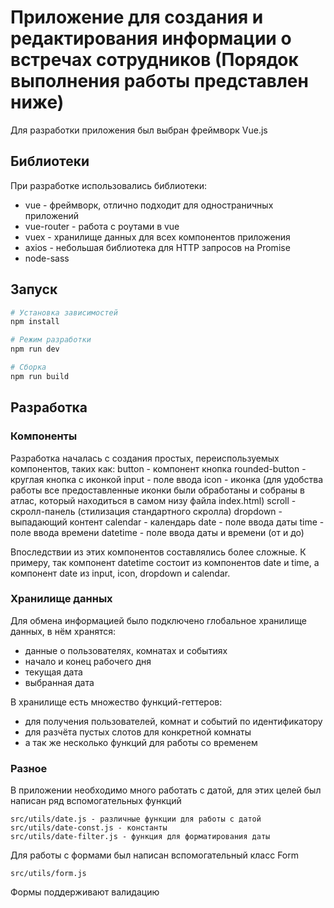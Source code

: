# Приложение для создания и редактирования информации о встречах сотрудников (Порядок выполнения работы представлен ниже)

Для разработки приложения был выбран фреймворк Vue.js

## Библиотеки

При разработке использовались библиотеки:
* vue - фреймворк, отлично подходит для одностраничных приложений
* vue-router - работа с роутами в vue
* vuex - хранилище данных для всех компонентов приложения
* axios - небольшая библиотека для HTTP запросов на Promise
* node-sass

## Запуск

``` bash
# Установка зависимостей
npm install

# Режим разработки
npm run dev

# Сборка
npm run build
```

## Разработка

### Компоненты

Разработка началась с создания простых, переиспользуемых компонентов, таких как:
button - компонент кнопка
rounded-button - круглая кнопка с иконкой
input - поле ввода
icon - иконка (для удобства работы все предоставленные иконки были обработаны и собраны в атлас, который находиться в самом низу файла index.html)
scroll - скролл-панель (стилизация стандартного скролла)
dropdown - выпадающий контент
calendar - календарь
date - поле ввода даты
time - поле ввода времени
datetime - поле ввода даты и времени (от и до)

Впоследствии из этих компонентов составлялись более сложные.
К примеру, так компонент datetime состоит из компонентов date и time, а компонент date из input, icon, dropdown и calendar.

### Хранилище данных

Для обмена информацией было подключено глобальное хранилище данных, в нём хранятся:
* данные о пользователях, комнатах и событиях
* начало и конец рабочего дня
* текущая дата
* выбранная дата

В хранилище есть множество функций-геттеров:
* для получения пользователей, комнат и событий по идентификатору
* для разчёта пустых слотов для конкретной комнаты
* а так же несколько функций для работы со временем

### Разное

В приложении необходимо много работать с датой, для этих целей был написан ряд вспомогательных функций
```
src/utils/date.js - различные функции для работы с датой
src/utils/date-const.js - константы
src/utils/date-filter.js - функция для форматирования даты
```

Для работы с формами был написан вспомогательный класс Form
```
src/utils/form.js
```
Формы поддерживают валидацию

